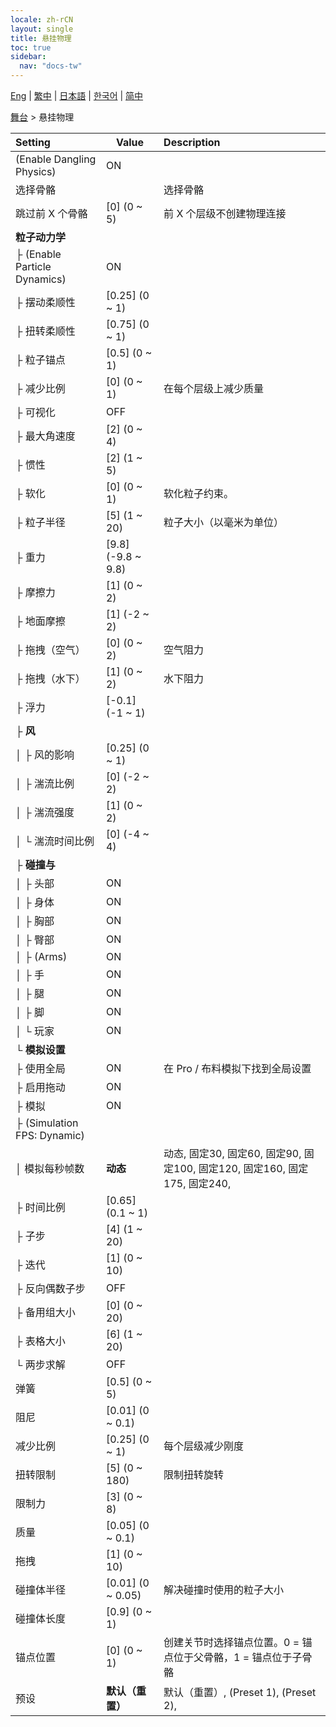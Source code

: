 ```yaml
---
locale: zh-rCN
layout: single
title: 悬挂物理
toc: true
sidebar:
  nav: "docs-tw"
---
```

[Eng](/dancexr/menu/2025.4/stage/cloth_physics) | [繁中](/tw/dancexr/menu/2025.4/stage/cloth_physics) | [日本語](/jp/dancexr/menu/2025.4/stage/cloth_physics) | [한국어](/kr/dancexr/menu/2025.4/stage/cloth_physics) | [简中](/zh/dancexr/menu/2025.4/stage/cloth_physics)

[舞台](../menu#舞台) > 悬挂物理



| Setting | Value | Description |
| :--- | --- | :--- |
| (Enable Dangling Physics) | ON | 
| 选择骨骼 || 选择骨骼
| 跳过前 X 个骨骼 | [0] (0 ~ 5) | 前 X 个层级不创建物理连接
| **粒子动力学** | | 
| ├ (Enable Particle Dynamics) | ON | 
| ├ 摆动柔顺性 | [0.25] (0 ~ 1) | 
| ├ 扭转柔顺性 | [0.75] (0 ~ 1) | 
| ├ 粒子锚点 | [0.5] (0 ~ 1) | 
| ├ 减少比例 | [0] (0 ~ 1) | 在每个层级上减少质量
| ├ 可视化 | OFF | 
| ├ 最大角速度 | [2] (0 ~ 4) | 
| ├ 惯性 | [2] (1 ~ 5) | 
| ├ 软化 | [0] (0 ~ 1) | 软化粒子约束。
| ├ 粒子半径 | [5] (1 ~ 20) | 粒子大小（以毫米为单位）
| ├ 重力 | [9.8] (-9.8 ~ 9.8) | 
| ├ 摩擦力 | [1] (0 ~ 2) | 
| ├ 地面摩擦 | [1] (-2 ~ 2) | 
| ├ 拖拽（空气） | [0] (0 ~ 2) | 空气阻力
| ├ 拖拽（水下） | [1] (0 ~ 2) | 水下阻力
| ├ 浮力 | [-0.1] (-1 ~ 1) | 
| ├ **风** | | 
| │ ├ 风的影响 | [0.25] (0 ~ 1) | 
| │ ├ 湍流比例 | [0] (-2 ~ 2) | 
| │ ├ 湍流强度 | [1] (0 ~ 2) | 
| │ └ 湍流时间比例 | [0] (-4 ~ 4) | 
| ├ **碰撞与** | | 
| │ ├ 头部 | ON | 
| │ ├ 身体 | ON | 
| │ ├ 胸部 | ON | 
| │ ├ 臀部 | ON | 
| │ ├ (Arms) | ON | 
| │ ├ 手 | ON | 
| │ ├ 腿 | ON | 
| │ ├ 脚 | ON | 
| │ └ 玩家 | ON | 
| └ **模拟设置** | | 
|   ├ 使用全局 | ON | 在 Pro / 布料模拟下找到全局设置
|   ├ 启用拖动 | ON | 
|   ├ 模拟 | ON | 
|   ├ (Simulation FPS: Dynamic) || 
|   │ 模拟每秒帧数 | **动态** | 动态, 固定30, 固定60, 固定90, 固定100, 固定120, 固定160, 固定175, 固定240,  |
|   ├ 时间比例 | [0.65] (0.1 ~ 1) | 
|   ├ 子步 | [4] (1 ~ 20) | 
|   ├ 迭代 | [1] (0 ~ 10) | 
|   ├ 反向偶数子步 | OFF | 
|   ├ 备用组大小 | [0] (0 ~ 20) | 
|   ├ 表格大小 | [6] (1 ~ 20) | 
|   └ 两步求解 | OFF | 
| 弹簧 | [0.5] (0 ~ 5) | 
| 阻尼 | [0.01] (0 ~ 0.1) | 
| 减少比例 | [0.25] (0 ~ 1) | 每个层级减少刚度
| 扭转限制 | [5] (0 ~ 180) | 限制扭转旋转
| 限制力 | [3] (0 ~ 8) | 
| 质量 | [0.05] (0 ~ 0.1) | 
| 拖拽 | [1] (0 ~ 10) | 
| 碰撞体半径 | [0.01] (0 ~ 0.05) | 解决碰撞时使用的粒子大小
| 碰撞体长度 | [0.9] (0 ~ 1) | 
| 锚点位置 | [0] (0 ~ 1) | 创建关节时选择锚点位置。0 = 锚点位于父骨骼，1 = 锚点位于子骨骼
| 预设 | **默认（重置）** | 默认（重置）, (Preset 1), (Preset 2),  |
